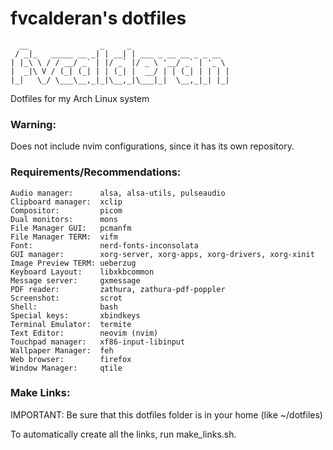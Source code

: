 # fvcalderan's dotfiles

```
  __                _     _                      
 / _|_   _____ __ _| | __| | ___ _ __ __ _ _ __  
| |_\ \ / / __/ _` | |/ _` |/ _ \ '__/ _` | '_ \ 
|  _|\ V / (_| (_| | | (_| |  __/ | | (_| | | | |
|_|   \_/ \___\__,_|_|\__,_|\___|_|  \__,_|_| |_|
```

Dotfiles for my Arch Linux system

### Warning:

Does not include nvim configurations, since it has its own repository.

### Requirements/Recommendations:

```
Audio manager:      alsa, alsa-utils, pulseaudio
Clipboard manager:  xclip
Compositor:         picom
Dual monitors:      mons
File Manager GUI:   pcmanfm
File Manager TERM:  vifm
Font:               nerd-fonts-inconsolata
GUI manager:        xorg-server, xorg-apps, xorg-drivers, xorg-xinit
Image Preview TERM: ueberzug
Keyboard Layout:    libxkbcommon
Message server:     gxmessage
PDF reader:         zathura, zathura-pdf-poppler
Screenshot:         scrot
Shell:              bash
Special keys:       xbindkeys
Terminal Emulator:  termite
Text Editor:        neovim (nvim)
Touchpad manager:   xf86-input-libinput
Wallpaper Manager:  feh
Web browser:        firefox
Window Manager:     qtile
```

### Make Links:

IMPORTANT: Be sure that this dotfiles folder is in your home (like ~/dotfiles)

To automatically create all the links, run make_links.sh.
